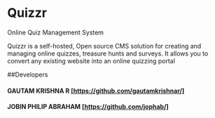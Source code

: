 # Quizzr
Online Quiz Management System

Quizzr is a self-hosted, Open source CMS solution for  creating and managing online quizzes, treasure hunts and surveys. It allows you to convert any existing website into an online quizzing portal

##Developers

#### GAUTAM KRISHNA R [https://github.com/gautamkrishnar/]
#### JOBIN PHILIP ABRAHAM [https://github.com/jophab/]
